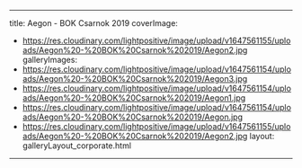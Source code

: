 
---
title: Aegon - BOK Csarnok 2019
coverImage:
  - https://res.cloudinary.com/lightpositive/image/upload/v1647561155/uploads/Aegon%20-%20BOK%20Csarnok%202019/Aegon2.jpg
galleryImages:
   - https://res.cloudinary.com/lightpositive/image/upload/v1647561154/uploads/Aegon%20-%20BOK%20Csarnok%202019/Aegon3.jpg
   - https://res.cloudinary.com/lightpositive/image/upload/v1647561154/uploads/Aegon%20-%20BOK%20Csarnok%202019/Aegon1.jpg
   - https://res.cloudinary.com/lightpositive/image/upload/v1647561154/uploads/Aegon%20-%20BOK%20Csarnok%202019/Aegon.jpg
   - https://res.cloudinary.com/lightpositive/image/upload/v1647561155/uploads/Aegon%20-%20BOK%20Csarnok%202019/Aegon2.jpg
layout: galleryLayout_corporate.html
---
